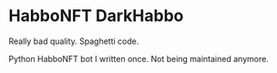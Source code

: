 # HabboNFT DarkHabbo
Really bad quality.
Spaghetti code.

Python HabboNFT bot I written once. Not being maintained anymore.
